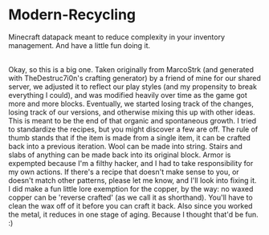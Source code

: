 # Modern-Recycling
Minecraft datapack meant to reduce complexity in your inventory management. And have a little fun doing it.<br><br>

Okay, so this is a big one. Taken originally from  MarcoStrk (and generated with TheDestruc7i0n's crafting generator) by a friend of mine for our shared server, we adjusted it to reflect our play styles (and my propensity to break everything I could), and was modified heavily over time as the game got more and more blocks. Eventually, we started losing track of the changes, losing track of our versions, and otherwise mixing this up with other ideas. This is meant to be the end of that organic and spontaneous growth. I tried to standardize the recipes, but you might discover a few are off. The rule of thumb stands that if the item is made from a single item, it can be crafted back into a previous iteration. Wool can be made into string. Stairs and slabs of anything can be made back into its original block. Armor is expempted because I'm a filthy hacker, and I had to take responsibility for my own actions. If there's a recipe that doesn't make sense to you, or doesn't match other patterns, please let me know, and I'll look into fixing it.<br>
I did make a fun little lore exemption for the copper, by the way: no waxed copper can be 'reverse crafted' (as we call it as shorthand). You'll have to clean the wax off of it before you can craft it back. Also since you worked the metal, it reduces in one stage of aging. Because I thought that'd be fun. :)
